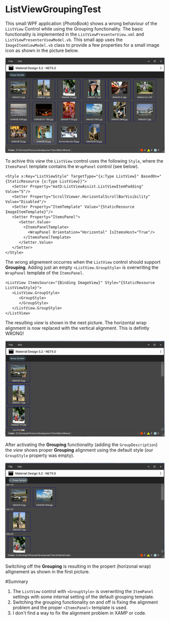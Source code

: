 # ListViewGroupingTest
This small WPF application (*PhotoBook*) shows a wrong behaviour of the `ListView` Control while using the Grouping functionality.
The basic functionality is implemented in the `ListViewPresenterView.xml` and `ListViewPresenterViewModel.vb`. This small app uses the `ImageItemViewModel.vb` class to provide a few properties for a small image icon as shown in the picture below.

![](https://github.com/DrCQ/ListViewGroupingTest/blob/a198a3a079006579f66d052d1d887ce6ef8876f8/ListViewGroupingTest/Pictures/PhotoBook%20-%20Wrap%20List%20View.png)

To achive this *view* the `ListView` control uses the following `Style`, where the `ItemsPanel` template contains the `WrapPanel` control (see below).
```
<Style x:Key="ListViewStyle" TargetType="{x:Type ListView}" BasedOn="{StaticResource {x:Type ListView}}">
   <Setter Property="matD:ListViewAssist.ListViewItemPadding" Value="5"/>
   <Setter Property="ScrollViewer.HorizontalScrollBarVisibility" Value="Disabled"/>
   <Setter Property="ItemTemplate" Value="{StaticResource ImageItemTemplate}"/>
   <Setter Property="ItemsPanel">
      <Setter.Value>
        <ItemsPanelTemplate>
          <WrapPanel Orientation="Horizontal" IsItemsHost="True"/>
        </ItemsPanelTemplate>
      </Setter.Value>
   </Setter>
</Style>
```
The wrong alignement occurres when the `ListView` control should support **Grouping**. Adding just an empty `<ListView.GroupStyle>` is overwriting the `WrapPanel` template of the `ItemsPanel`.
```
<ListView ItemsSource="{Binding ImageView}" Style="{StaticResource ListViewStyle}">
   <ListView.GroupStyle>
      <GroupStyle>
      </GroupStyle>
   </ListView.GroupStyle>
</ListView>
```
The resulting *view* is shown in the next picture. The horizontal wrap alignment is now replaced with the vertical alignment. This is defintly WRONG!

![](https://github.com/DrCQ/ListViewGroupingTest/blob/570a93803c2ec17e03a81aad5ea7c5b82c463ab2/ListViewGroupingTest/Pictures/PhotoBook%20with%20Wrong%20Alignment.png)

After activating the **Grouping** functionality (adding the `GroupDescription`) the *view* shows proper **Grouping** alignment using the default style (our `GroupStyle` property was empty).

![](https://github.com/DrCQ/ListViewGroupingTest/blob/74e7b21715904ff3f48058b70155a99952461a48/ListViewGroupingTest/Pictures/PhotoBook%20-%20Grouping%20View.png)

Switching off the **Grouping** is resulting in the propert (horizonal wrap) allignement as shown in the first picture.

#Summary
1. The `ListView` control with `<GroupStyle>` is overwriting the `ItemPanel` settings with some internal setting of the default grouping template.
2. Switching the grouping functionality on and off is fixing the alignment problem and the proper `<ItemsPanel>` template is used.
3. I don't find a way to fix the alignment problem in  XAMP or code.
